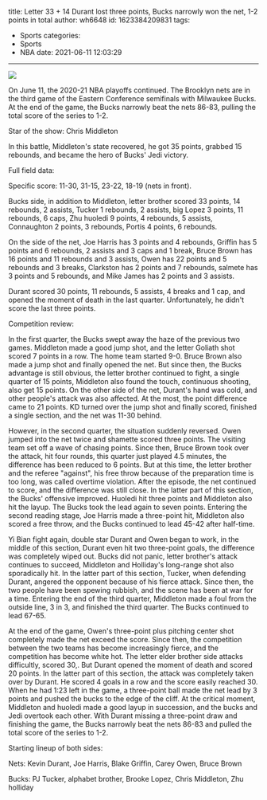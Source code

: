 title: Letter 33 + 14 Durant lost three points, Bucks narrowly won the net, 1-2 points in total
author: wh6648
id: 1623384209831
tags: 
- Sports
categories: 
- Sports
- NBA
date: 2021-06-11 12:03:29
---
![](https://p1.itc.cn/q_70/images01/20210611/a9e12db64d254931bc937cc0dcd86480.jpeg)


On June 11, the 2020-21 NBA playoffs continued. The Brooklyn nets are in the third game of the Eastern Conference semifinals with Milwaukee Bucks. At the end of the game, the Bucks narrowly beat the nets 86-83, pulling the total score of the series to 1-2.

Star of the show: Chris Middleton

In this battle, Middleton's state recovered, he got 35 points, grabbed 15 rebounds, and became the hero of Bucks' Jedi victory.

Full field data:

Specific score: 11-30, 31-15, 23-22, 18-19 (nets in front).

Bucks side, in addition to Middleton, letter brother scored 33 points, 14 rebounds, 2 assists, Tucker 1 rebounds, 2 assists, big Lopez 3 points, 11 rebounds, 6 caps, Zhu huoledi 9 points, 4 rebounds, 5 assists, Connaughton 2 points, 3 rebounds, Portis 4 points, 6 rebounds.

On the side of the net, Joe Harris has 3 points and 4 rebounds, Griffin has 5 points and 6 rebounds, 2 assists and 3 caps and 1 break, Bruce Brown has 16 points and 11 rebounds and 3 assists, Owen has 22 points and 5 rebounds and 3 breaks, Clarkston has 2 points and 7 rebounds, salmete has 3 points and 5 rebounds, and Mike James has 2 points and 3 assists.

Durant scored 30 points, 11 rebounds, 5 assists, 4 breaks and 1 cap, and opened the moment of death in the last quarter. Unfortunately, he didn't score the last three points.

Competition review:

In the first quarter, the Bucks swept away the haze of the previous two games. Middleton made a good jump shot, and the letter Goliath shot scored 7 points in a row. The home team started 9-0. Bruce Brown also made a jump shot and finally opened the net. But since then, the Bucks advantage is still obvious, the letter brother continued to fight, a single quarter of 15 points, Middleton also found the touch, continuous shooting, also get 15 points. On the other side of the net, Durant's hand was cold, and other people's attack was also affected. At the most, the point difference came to 21 points. KD turned over the jump shot and finally scored, finished a single section, and the net was 11-30 behind.

However, in the second quarter, the situation suddenly reversed. Owen jumped into the net twice and shamette scored three points. The visiting team set off a wave of chasing points. Since then, Bruce Brown took over the attack, hit four rounds, this quarter just played 4.5 minutes, the difference has been reduced to 6 points. But at this time, the letter brother and the referee "against", his free throw because of the preparation time is too long, was called overtime violation. After the episode, the net continued to score, and the difference was still close. In the latter part of this section, the Bucks' offensive improved. Huoledi hit three points and Middleton also hit the layup. The Bucks took the lead again to seven points. Entering the second reading stage, Joe Harris made a three-point hit, Middleton also scored a free throw, and the Bucks continued to lead 45-42 after half-time.

Yi Bian fight again, double star Durant and Owen began to work, in the middle of this section, Durant even hit two three-point goals, the difference was completely wiped out. Bucks did not panic, letter brother's attack continues to succeed, Middleton and Holliday's long-range shot also sporadically hit. In the latter part of this section, Tucker, when defending Durant, angered the opponent because of his fierce attack. Since then, the two people have been spewing rubbish, and the scene has been at war for a time. Entering the end of the third quarter, Middleton made a foul from the outside line, 3 in 3, and finished the third quarter. The Bucks continued to lead 67-65.

At the end of the game, Owen's three-point plus pitching center shot completely made the net exceed the score. Since then, the competition between the two teams has become increasingly fierce, and the competition has become white hot. The letter elder brother side attacks difficultly, scored 30,. But Durant opened the moment of death and scored 20 points. In the latter part of this section, the attack was completely taken over by Durant. He scored 4 goals in a row and the score easily reached 30. When he had 1:23 left in the game, a three-point ball made the net lead by 3 points and pushed the bucks to the edge of the cliff. At the critical moment, Middleton and huoledi made a good layup in succession, and the bucks and Jedi overtook each other. With Durant missing a three-point draw and finishing the game, the Bucks narrowly beat the nets 86-83 and pulled the total score of the series to 1-2.

Starting lineup of both sides:

Nets: Kevin Durant, Joe Harris, Blake Griffin, Carey Owen, Bruce Brown

Bucks: PJ Tucker, alphabet brother, Brooke Lopez, Chris Middleton, Zhu holliday


